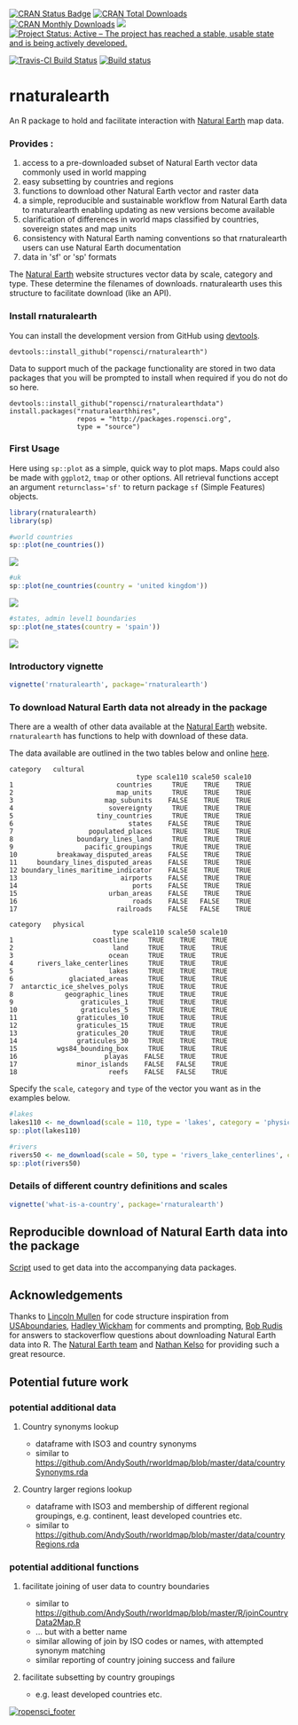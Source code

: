 <!-- README.md is generated from README.Rmd. Please edit that file -->
[![CRAN Status Badge](http://www.r-pkg.org/badges/version/rnaturalearth)](https://cran.r-project.org/package=rnaturalearth) [![CRAN Total Downloads](http://cranlogs.r-pkg.org/badges/grand-total/rnaturalearth)](https://cran.r-project.org/package=rnaturalearth) [![CRAN Monthly Downloads](http://cranlogs.r-pkg.org/badges/rnaturalearth)](https://cran.r-project.org/package=rnaturalearth) [![](https://badges.ropensci.org/22_status.svg)](https://github.com/ropensci/onboarding/issues/22) [![Project Status: Active – The project has reached a stable, usable state and is being actively developed.](http://www.repostatus.org/badges/latest/active.svg)](http://www.repostatus.org/#active)

[![Travis-CI Build Status](https://travis-ci.org/ropensci/rnaturalearth.svg?branch=master)](https://travis-ci.org/ropensci/rnaturalearth) [![Build status](https://ci.appveyor.com/api/projects/status/yp26qgeb1iligrpp?svg=true)](https://ci.appveyor.com/project/AndySouth/rnaturalearth)

rnaturalearth
=============

An R package to hold and facilitate interaction with [Natural Earth](http://www.naturalearthdata.com/) map data.

### Provides :

1.  access to a pre-downloaded subset of Natural Earth vector data commonly used in world mapping
2.  easy subsetting by countries and regions
3.  functions to download other Natural Earth vector and raster data
4.  a simple, reproducible and sustainable workflow from Natural Earth data to rnaturalearth enabling updating as new versions become available
5.  clarification of differences in world maps classified by countries, sovereign states and map units
6.  consistency with Natural Earth naming conventions so that rnaturalearth users can use Natural Earth documentation
7.  data in 'sf' or 'sp' formats

The [Natural Earth](http://www.naturalearthdata.com/) website structures vector data by scale, category and type. These determine the filenames of downloads. rnaturalearth uses this structure to facilitate download (like an API).

### Install rnaturalearth

You can install the development version from GitHub using [devtools](https://github.com/hadley/devtools).

    devtools::install_github("ropensci/rnaturalearth")

Data to support much of the package functionality are stored in two data packages that you will be prompted to install when required if you do not do so here.

    devtools::install_github("ropensci/rnaturalearthdata")
    install.packages("rnaturalearthhires",
                     repos = "http://packages.ropensci.org",
                     type = "source")

### First Usage

Here using `sp::plot` as a simple, quick way to plot maps. Maps could also be made with `ggplot2`, `tmap` or other options. All retrieval functions accept an argument `returnclass='sf'` to return package `sf` (Simple Features) objects.

``` r
library(rnaturalearth)
library(sp)

#world countries
sp::plot(ne_countries())
```

![](tools/README-unnamed-chunk-2-1.png)

``` r
#uk
sp::plot(ne_countries(country = 'united kingdom'))
```

![](tools/README-unnamed-chunk-2-2.png)

``` r
#states, admin level1 boundaries
sp::plot(ne_states(country = 'spain')) 
```

![](tools/README-unnamed-chunk-2-3.png)

### Introductory vignette

``` r
vignette('rnaturalearth', package='rnaturalearth')
```

### To download Natural Earth data not already in the package

There are a wealth of other data available at the [Natural Earth](http://www.naturalearthdata.com/) website. `rnaturalearth` has functions to help with download of these data.

The data available are outlined in the two tables below and online [here](http://www.naturalearthdata.com/downloads/50m-physical-vectors/).


    category   cultural 
                                    type scale110 scale50 scale10
    1                          countries     TRUE    TRUE    TRUE
    2                          map_units     TRUE    TRUE    TRUE
    3                       map_subunits    FALSE    TRUE    TRUE
    4                        sovereignty     TRUE    TRUE    TRUE
    5                     tiny_countries     TRUE    TRUE    TRUE
    6                             states    FALSE    TRUE    TRUE
    7                   populated_places     TRUE    TRUE    TRUE
    8                boundary_lines_land     TRUE    TRUE    TRUE
    9                  pacific_groupings     TRUE    TRUE    TRUE
    10          breakaway_disputed_areas    FALSE    TRUE    TRUE
    11     boundary_lines_disputed_areas    FALSE    TRUE    TRUE
    12 boundary_lines_maritime_indicator    FALSE    TRUE    TRUE
    13                          airports    FALSE    TRUE    TRUE
    14                             ports    FALSE    TRUE    TRUE
    15                       urban_areas    FALSE    TRUE    TRUE
    16                             roads    FALSE   FALSE    TRUE
    17                         railroads    FALSE   FALSE    TRUE

    category   physical 
                              type scale110 scale50 scale10
    1                    coastline     TRUE    TRUE    TRUE
    2                         land     TRUE    TRUE    TRUE
    3                        ocean     TRUE    TRUE    TRUE
    4      rivers_lake_centerlines     TRUE    TRUE    TRUE
    5                        lakes     TRUE    TRUE    TRUE
    6              glaciated_areas     TRUE    TRUE    TRUE
    7  antarctic_ice_shelves_polys     TRUE    TRUE    TRUE
    8             geographic_lines     TRUE    TRUE    TRUE
    9                 graticules_1     TRUE    TRUE    TRUE
    10                graticules_5     TRUE    TRUE    TRUE
    11               graticules_10     TRUE    TRUE    TRUE
    12               graticules_15     TRUE    TRUE    TRUE
    13               graticules_20     TRUE    TRUE    TRUE
    14               graticules_30     TRUE    TRUE    TRUE
    15          wgs84_bounding_box     TRUE    TRUE    TRUE
    16                      playas    FALSE    TRUE    TRUE
    17               minor_islands    FALSE   FALSE    TRUE
    18                       reefs    FALSE   FALSE    TRUE

Specify the `scale`, `category` and `type` of the vector you want as in the examples below.

``` r
#lakes
lakes110 <- ne_download(scale = 110, type = 'lakes', category = 'physical')
sp::plot(lakes110)

#rivers
rivers50 <- ne_download(scale = 50, type = 'rivers_lake_centerlines', category = 'physical')
sp::plot(rivers50)
```

### Details of different country definitions and scales

``` r
vignette('what-is-a-country', package='rnaturalearth')
```

Reproducible download of Natural Earth data into the package
------------------------------------------------------------

[Script](https://github.com/ropensci/rnaturalearthdata/blob/master/data-raw/data_download_script.r) used to get data into the accompanying data packages.

Acknowledgements
----------------

Thanks to [Lincoln Mullen](https://github.com/lmullen) for code structure inspiration from [USAboundaries](https://github.com/ropensci/USAboundaries), [Hadley Wickham](https://github.com/hadley) for comments and prompting, [Bob Rudis](https://github.com/hrbrmstr) for answers to stackoverflow questions about downloading Natural Earth data into R. The [Natural Earth team](http://www.naturalearthdata.com/about/contributors/) and [Nathan Kelso](https://github.com/nvkelso) for providing such a great resource.

Potential future work
---------------------

### potential additional data

1.  Country synonyms lookup
    -   dataframe with ISO3 and country synonyms
    -   similar to <https://github.com/AndySouth/rworldmap/blob/master/data/countrySynonyms.rda>

2.  Country larger regions lookup
    -   dataframe with ISO3 and membership of different regional groupings, e.g. continent, least developed countries etc.
    -   similar to <https://github.com/AndySouth/rworldmap/blob/master/data/countryRegions.rda>

### potential additional functions

1.  facilitate joining of user data to country boundaries
    -   similar to <https://github.com/AndySouth/rworldmap/blob/master/R/joinCountryData2Map.R>
    -   ... but with a better name
    -   similar allowing of join by ISO codes or names, with attempted synonym matching
    -   similar reporting of country joining success and failure

2.  facilitate subsetting by country groupings
    -   e.g. least developed countries etc.

[![ropensci\_footer](http://ropensci.org/public_images/github_footer.png)](http://ropensci.org)
